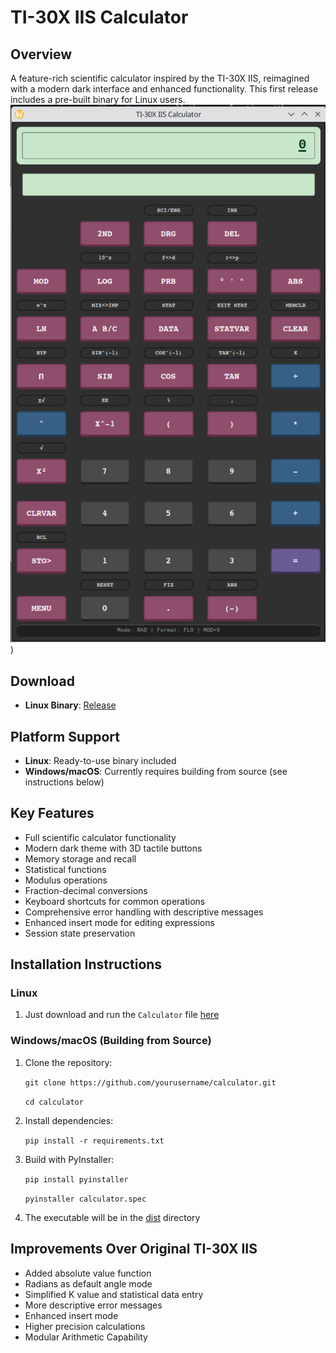 TI-30X IIS Calculator
=====================

Overview
--------

A feature-rich scientific calculator inspired by the TI-30X IIS, reimagined with a modern dark interface and enhanced functionality. This first release includes a pre-built binary for Linux users.  
![Alt text](https://github.com/nicktagliamonte/calculator/blob/main/calculator/images/demo.png))

Download
--------

-   **Linux Binary**: [Release](https://github.com/nicktagliamonte/calculator/releases)

Platform Support
----------------

-   **Linux**: Ready-to-use binary included
-   **Windows/macOS**: Currently requires building from source (see instructions below)

Key Features
------------

-   Full scientific calculator functionality
-   Modern dark theme with 3D tactile buttons
-   Memory storage and recall
-   Statistical functions
-   Modulus operations
-   Fraction-decimal conversions
-   Keyboard shortcuts for common operations
-   Comprehensive error handling with descriptive messages
-   Enhanced insert mode for editing expressions
-   Session state preservation

Installation Instructions
-------------------------

### Linux

1.  Just download and run the `Calculator` file [here](https://github.com/nicktagliamonte/calculator/releases)

### Windows/macOS (Building from Source)

1.  Clone the repository:

    `git clone https://github.com/yourusername/calculator.git`

    `cd calculator`

2.  Install dependencies:

    `pip install -r requirements.txt`

3.  Build with PyInstaller:

    `pip install pyinstaller`

    `pyinstaller calculator.spec`

4.  The executable will be in the [dist](vscode-file://vscode-app/usr/share/code/resources/app/out/vs/code/electron-sandbox/workbench/workbench.html) directory

Improvements Over Original TI-30X IIS
-------------------------------------

-   Added absolute value function
-   Radians as default angle mode
-   Simplified K value and statistical data entry
-   More descriptive error messages
-   Enhanced insert mode
-   Higher precision calculations  
-   Modular Arithmetic Capability
